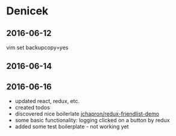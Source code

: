 Denicek
=

2016-06-12
-

vim set backupcopy=yes


2016-06-14
----------

2016-06-16
----------

* updated react, redux, etc.
* created todos
* discovered nice boilerlate [jchapron/redux-friendlist-demo](https://github.com/jchapron/redux-friendlist-demo)
* some basic functionality: logging clicked on a button by redux
* added some test boilerplate - not working yet

